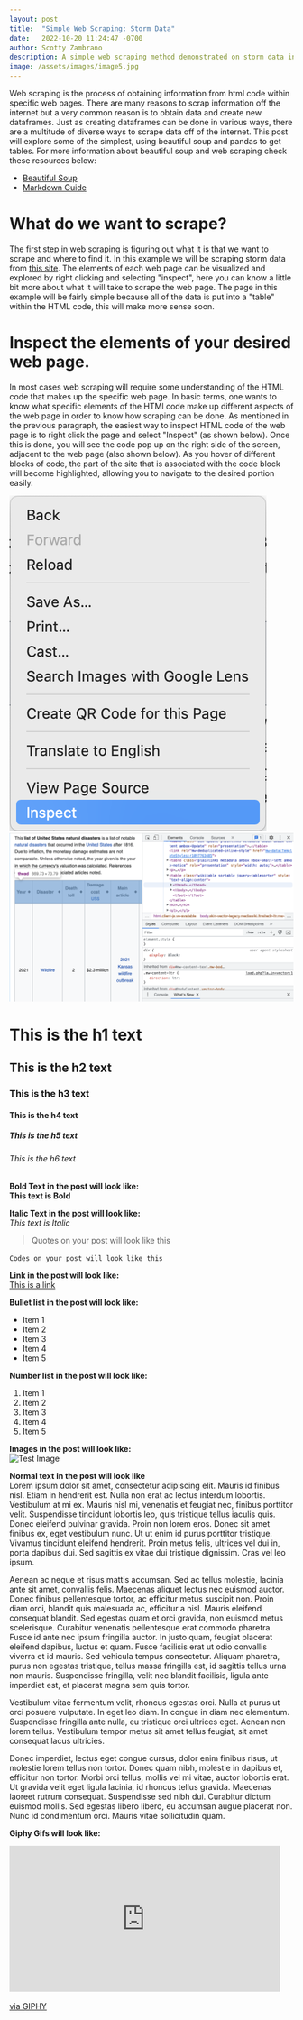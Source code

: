 ```yaml
---
layout: post
title:  "Simple Web Scraping: Storm Data"
date:   2022-10-20 11:24:47 -0700
author: Scotty Zambrano
description: A simple web scraping method demonstrated on storm data in python.  
image: /assets/images/image5.jpg
---
```




Web scraping is the process of obtaining information from html code within specific web pages. There are many reasons to scrap information off the internet but a very common reason is to obtain data and create new dataframes. Just as creating dataframes can be done in various ways, there are a multitude of diverse ways to scrape data off of the internet. This post will explore some of the simplest, using beautiful soup and pandas to get tables. 
For more information about beautiful soup and web scraping check these resources below:
* [Beautiful Soup](https://www.crummy.com/software/BeautifulSoup/bs4/doc/)
* [Markdown Guide](https://www.geeksforgeeks.org/what-is-web-scraping-and-how-to-use-it/)

# What do we want to scrape? 
The first step in web scraping is figuring out what it is that we want to scrape and where to find it. In this example we will be scraping storm data from [this site](https://en.wikipedia.org/wiki/List_of_natural_disasters_in_the_United_States). The elements of each web page can be visualized and explored by right clicking and selecting "inspect", here you can know a little bit more about what it will take to scrape the web page. The page in this example will be fairly simple because all of the data is put into a "table" within the HTML code, this will make more sense soon. 

# Inspect the elements of your desired web page.
In most cases web scraping will require some understanding of the HTML code that makes up the specific web page. In basic terms, one wants to know what specific elements of the HTMl code make up different aspects of the web page in order to know how scraping can be done. As mentioned in the previous paragraph, the easiest way to inspect HTML code of the web page is to right click the page and select "Inspect" (as shown below). Once this is done, you will see the code pop up on the right side of the screen, adjacent to the web page (also shown below). As you hover of different blocks of code, the part of the site that is associated with the code block will become highlighted, allowing you to navigate to the desired portion easily. 

![Inspect](https://github.com/ScottyZam/stat386-projects/raw/main/assets/images/Inspect.png)
![HTML Code](https://github.com/ScottyZam/stat386-projects/raw/main/assets/images/CodeAndPage.png)


# This is the h1 text
## This is the h2 text
### This is the h3 text
#### This is the h4 text
##### This is the h5 text
###### This is the h6 text

**Bold Text in the post will look like:**<br>
**This text is Bold**

**Italic Text in the post will look like:**<br>
*This text is Italic*

> Quotes on your post will look like this

`Codes on your post will look like this`

**Link in the post will look like:**<br>
[This is a link](#)

**Bullet list in the post will look like:**
* Item 1
* Item 2
* Item 3
* Item 4
* Item 5

**Number list in the post will look like:**
1. Item 1
2. Item 2
3. Item 3
4. Item 4
5. Item 5

**Images in the post will look like:**<br>
![Test Image](https://raw.githubusercontent.com/esnt/stat386-projects/main/assets/images/image5.jpg)

**Normal text in the post will look like**<br>
Lorem ipsum dolor sit amet, consectetur adipiscing elit. Mauris id finibus nisl. Etiam in hendrerit est. Nulla non erat ac lectus interdum lobortis. Vestibulum at mi ex. Mauris nisl mi, venenatis et feugiat nec, finibus porttitor velit. Suspendisse tincidunt lobortis leo, quis tristique tellus iaculis quis. Donec eleifend pulvinar gravida. Proin non lorem eros. Donec sit amet finibus ex, eget vestibulum nunc. Ut ut enim id purus porttitor tristique. Vivamus tincidunt eleifend hendrerit. Proin metus felis, ultrices vel dui in, porta dapibus dui. Sed sagittis ex vitae dui tristique dignissim. Cras vel leo ipsum.

Aenean ac neque et risus mattis accumsan. Sed ac tellus molestie, lacinia ante sit amet, convallis felis. Maecenas aliquet lectus nec euismod auctor. Donec finibus pellentesque tortor, ac efficitur metus suscipit non. Proin diam orci, blandit quis malesuada ac, efficitur a nisl. Mauris eleifend consequat blandit. Sed egestas quam et orci gravida, non euismod metus scelerisque. Curabitur venenatis pellentesque erat commodo pharetra. Fusce id ante nec ipsum fringilla auctor. In justo quam, feugiat placerat eleifend dapibus, luctus et quam. Fusce facilisis erat ut odio convallis viverra et id mauris. Sed vehicula tempus consectetur. Aliquam pharetra, purus non egestas tristique, tellus massa fringilla est, id sagittis tellus urna non mauris. Suspendisse fringilla, velit nec blandit facilisis, ligula ante imperdiet est, et placerat magna sem quis tortor.

Vestibulum vitae fermentum velit, rhoncus egestas orci. Nulla at purus ut orci posuere vulputate. In eget leo diam. In congue in diam nec elementum. Suspendisse fringilla ante nulla, eu tristique orci ultrices eget. Aenean non lorem tellus. Vestibulum tempor metus sit amet tellus feugiat, sit amet consequat lacus ultricies.

Donec imperdiet, lectus eget congue cursus, dolor enim finibus risus, ut molestie lorem tellus non tortor. Donec quam nibh, molestie in dapibus et, efficitur non tortor. Morbi orci tellus, mollis vel mi vitae, auctor lobortis erat. Ut gravida velit eget ligula lacinia, id rhoncus tellus gravida. Maecenas laoreet rutrum consequat. Suspendisse sed nibh dui. Curabitur dictum euismod mollis. Sed egestas libero libero, eu accumsan augue placerat non. Nunc id condimentum orci. Mauris vitae sollicitudin quam.

**Giphy Gifs will look like:**<br>
<iframe src="https://giphy.com/embed/ZqlvCTNHpqrio" width="480" height="259" frameBorder="0" class="giphy-embed" allowFullScreen></iframe><p><a href="https://giphy.com/gifs/laughing-despicable-me-minions-ZqlvCTNHpqrio">via GIPHY</a></p>
